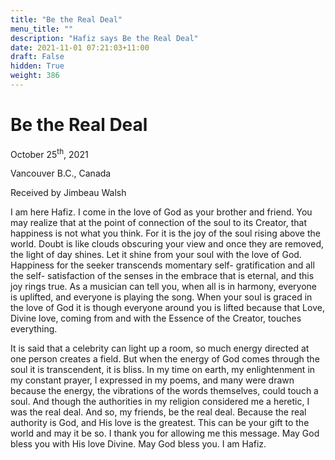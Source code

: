```yaml
---
title: "Be the Real Deal"
menu_title: ""
description: "Hafiz says Be the Real Deal"
date: 2021-11-01 07:21:03+11:00
draft: False
hidden: True
weight: 386
---
```

# Be the Real Deal
October 25<sup>th</sup>, 2021 

Vancouver B.C., Canada

Received by Jimbeau Walsh   



I am here Hafiz. I come in the love of God as your brother and friend. You may realize that at the point of connection of the soul to its Creator, that happiness is not what you think. For it is the joy of the soul rising above the world. Doubt is like clouds obscuring your view and once they are removed, the light of day shines. Let it shine from your soul with the love of God. Happiness for the seeker transcends momentary self- gratification and all the self- satisfaction of the senses in the embrace that is eternal, and this joy rings true. As a musician can tell you, when all is in harmony, everyone is uplifted, and everyone is playing the song. When your soul is graced in the love of God it is though everyone around you is lifted because that Love, Divine love, coming from and with the Essence of the Creator, touches everything. 

It is said that a celebrity can light up a room, so much energy directed at one person creates a field. But when the energy of God comes through the soul it is transcendent, it is bliss. In my time on earth, my enlightenment in my constant prayer, I expressed in my poems, and many were drawn because the energy, the vibrations of the words themselves, could touch a soul. And though the authorities in my religion considered me a heretic, I was the real deal. And so, my friends, be the real deal. Because the real authority is God, and His love is the greatest. This can be your gift to the world and may it be so. I thank you for allowing me this message. May God bless you with His love Divine. May God bless you. I am Hafiz.